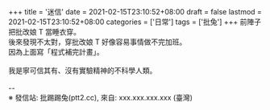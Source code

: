 +++
title = '迷信'
date = 2021-02-15T23:10:52+08:00
draft = false
lastmod = 2021-02-15T23:10:52+08:00
categories = ['日常']
tags = ['批兔']
+++
前陣子把批改娘 T 當睡衣穿。<br>
後來發現不太對，穿批改娘 T 好像容易事情做不完加班。<br>
因為上面寫「程式補完計畫」。<br>
<br>
我是寧可信其有、沒有實驗精神的不科學人類。<br>
<br>
--<br>
※ 發信站: 批踢踢兔(ptt2.cc), 來自: xxx.xxx.xxx.xxx (臺灣)<br>
